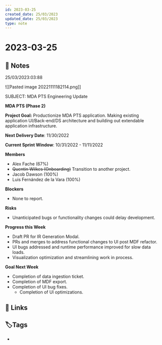 ```yaml
---
id: 2023-03-25
created_date: 25/03/2023
updated_date: 25/03/2023
type: note
---
```


#  2023-03-25

## 📝 Notes

25/03/2023:03:88

![[Pasted image 20221111182114.png]]

SUBJECT: MDA PTS Engineering Update

**MDA PTS (Phase 2)**

**Project Goal:** Productionize MDA PTS application. Making existing application UI/Back-end/DS architecture and building out extendable application infrastructure. 

**Next Delivery Date**: 11/30/2022

**Current Sprint Window**: 10/31/2022 - 11/11/2022

**Members**

-   Alex Fache (67%)
-   ~~Quentin Wilkes (Onboarding)~~ Transition to another project.
-   Jacob Dawson (100%)
-   Luis Fernández de la Vara (100%) 

**Blockers**

-   None to report. 

**Risks**

-   Unanticipated bugs or functionality changes could delay development. 


**Progress this Week**

-   Draft PR for IR Generation Modal. 
-   PRs and merges to address functional changes to UI post MDF refactor. 
-   UI bugs addressed and runtime performance improved for slow data loads. 
-   Visualization optimization and streamlining work in process.  

**Goal Next Week**

-   Completion of data ingestion ticket.
-   Completion of MDF export.
-   Completion of UI bug fixes.
	-   Completion of UI optimizations.

## 🔗 Links

## **🏷️Tags**

- 
